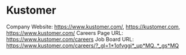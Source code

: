 # Kustomer

Company Website: https://www.kustomer.com/, https://kustomer.com, https://www.kustomer.com/
Careers Page URL: https://www.kustomer.com/careers
Job Board URL: https://www.kustomer.com/careers/?_gl=1*1ofvggi*_up*MQ..*_gs*MQ